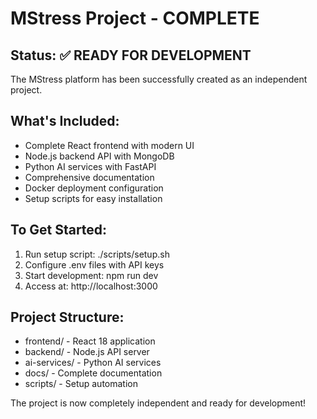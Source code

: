 # MStress Project - COMPLETE

## Status: ✅ READY FOR DEVELOPMENT

The MStress platform has been successfully created as an independent project.

## What's Included:
- Complete React frontend with modern UI
- Node.js backend API with MongoDB
- Python AI services with FastAPI
- Comprehensive documentation
- Docker deployment configuration
- Setup scripts for easy installation

## To Get Started:
1. Run setup script: ./scripts/setup.sh
2. Configure .env files with API keys
3. Start development: npm run dev
4. Access at: http://localhost:3000

## Project Structure:
- frontend/ - React 18 application
- backend/ - Node.js API server
- ai-services/ - Python AI services
- docs/ - Complete documentation
- scripts/ - Setup automation

The project is now completely independent and ready for development!
